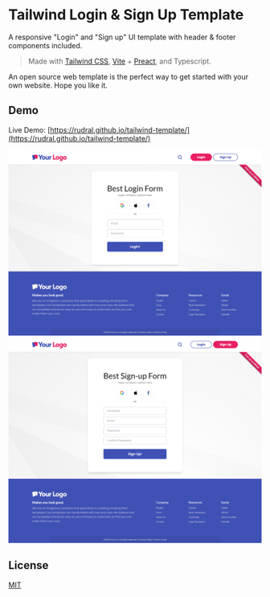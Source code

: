 # Tailwind Login & Sign Up Template

A responsive "Login" and "Sign up" UI template with header & footer components included.

> Made with [Tailwind CSS](https://tailwindcss.com/), [Vite](https://vitejs.dev/) + [Preact](https://preactjs.com/), and Typescript.

An open source web template is the perfect way to get started with your own website. Hope you like it.

## Demo

Live Demo: [https://rudral.github.io/tailwind-template/](https://rudral.github.io/tailwind-template/)

<img src="src/assets/login-sc.png" alt="Login" title="Login">
<img src="src/assets/signup-sc.png" alt="Signup" title="Signup">

## License

[MIT][mit-license]

[mit-license]: ./LICENSE

